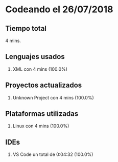 # Codeando el 26/07/2018

## Tiempo total
4 mins.

## Lenguajes usados
1. XML con 4 mins (100.0%)

## Proyectos actualizados
1. Unknown Project con 4 mins (100.0%)

## Plataformas utilizadas
1. Linux con 4 mins (100.0%)

## IDEs
1. VS Code un total de 0:04:32 (100.0%)
